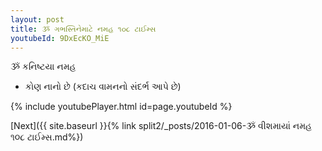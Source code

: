 ```yaml
---
layout: post
title: ૐ ગભસ્તિનેમાટે નમહ ૧૦૮ ટાઈમ્સ
youtubeId: 9DxEcKO_MiE
---
```

 
 
 ૐ કનિષ્ટયા નમહ  
 
 -  કોણ નાનો છે (કદાચ વામનનો સંદર્ભ આપે છે) 
 
  
 
  
 
 
 
 
 
 


{% include youtubePlayer.html id=page.youtubeId %}
 
[Next]({{ site.baseurl }}{% link  split2/_posts/2016-01-06-ૐ વીશમાયાં નમહ ૧૦૮ ટાઈમ્સ.md%})
 
